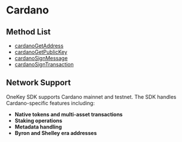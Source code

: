 # Cardano

## Method List

* [cardanoGetAddress](cardanogetaddress.md)
* [cardanoGetPublicKey](cardanogetpublickey.md)
* [cardanoSignMessage](cardanosignmessage.md)
* [cardanoSignTransaction](cardanosigntransaction.md)

## Network Support

OneKey SDK supports Cardano mainnet and testnet. The SDK handles Cardano-specific features including:

* **Native tokens and multi-asset transactions**
* **Staking operations**
* **Metadata handling**
* **Byron and Shelley era addresses**
